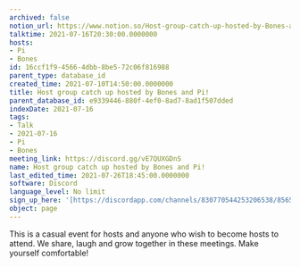 ```yaml
---
archived: false
notion_url: https://www.notion.so/Host-group-catch-up-hosted-by-Bones-and-Pi-16ccf1f945664dbb8be572c06f816988
talktime: 2021-07-16T20:30:00.0000000
hosts:
- Pi
- Bones
id: 16ccf1f9-4566-4dbb-8be5-72c06f816988
parent_type: database_id
created_time: 2021-07-10T14:50:00.0000000
title: Host group catch up hosted by Bones and Pi!
parent_database_id: e9339446-880f-4ef0-8ad7-8ad1f507dded
indexDate: 2021-07-16
tags:
- Talk
- 2021-07-16
- Pi
- Bones
meeting_link: https://discord.gg/vE7QUXGDnS
name: Host group catch up hosted by Bones and Pi!
last_edited_time: 2021-07-26T18:45:00.0000000
software: Discord
language_level: No limit
sign_up_here: '[https://discordapp.com/channels/830770544253206538/856580095464046620/863309109738078228](https://discordapp.com/channels/830770544253206538/856580095464046620/863309109738078228)'
object: page
---
```


This is a casual event for hosts and anyone who wish to become hosts to attend.  We share, laugh and grow together in these meetings.  Make yourself comfortable!







